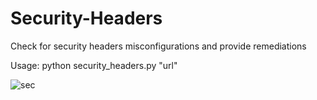 # Security-Headers
Check for security headers misconfigurations and provide remediations

Usage: python security_headers.py "url"

![sec](https://user-images.githubusercontent.com/34830693/113443187-16086000-940f-11eb-8957-ac036f06b898.PNG)
